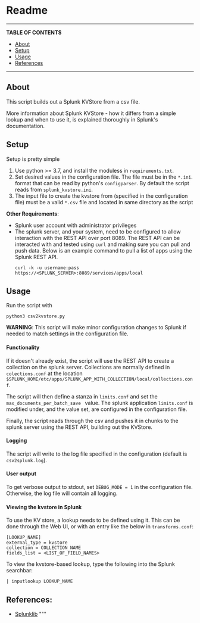 # Readme

---

**TABLE OF CONTENTS**
- [About](#about)
- [Setup](#setup)
- [Usage](#usage)
- [References](#references)

---

## About

This script builds out a Splunk KVStore from a csv file. 

More information about Splunk KVStore - how it differs from a simple lookup and when to use it, is explained thoroughly in Splunk's documentation.

## Setup

Setup is pretty simple
1. Use python >= 3.7, and install the moduless in `requirements.txt`.
2. Set desired values in the configuration file. The file must be in the `*.ini`. format that can be read by python's `configparser`. By default the script reads from `splunk_kvstore.ini`.
3. The input file to create the kvstore from (specified in the configuration file) must be a valid `*.csv` file and located in same directory as the script


**Other Requirements**:
- Splunk user account with administrator privileges
- The splunk server, and your system, need to be configured to allow interaction with the REST API over port 8089. The REST API can be interacted with and tested using `curl` and making sure you can pull and push data. Below is an example command to pull a list of apps using the Splunk REST API.
  ```
  curl -k -u username:pass https://<SPLUNK_SERVER>:8089/services/apps/local
  ```

## Usage

Run the script with
```
python3 csv2kvstore.py
```

**WARNING**: This script will make minor configuration changes to Splunk if needed to match settings in the configuration file.

#### Functionality
If it doesn't already exist, the script will use the REST API to create a collection on the splunk server. Collections are normally defined in `colections.conf` at the location `$SPLUNK_HOME/etc/apps/SPLUNK_APP_WITH_COLLECTION/local/collections.conf`.

The script will then define a stanza in `limits.conf` and set the `max_documents_per_batch_save ` value. The splunk application `limits.conf` is modified under, and the value set, are configured in the configuration file.

Finally, the script reads through the csv and pushes it in chunks to the splunk server using the REST API, building out the KVStore.

#### Logging
The script will write to the log file specified in the configuration (default is `csv2splunk.log`).

#### User output
To get verbose output to stdout, set `DEBUG_MODE = 1` in the configuration file. Otherwise, the log file will contain all logging.

#### Viewing the kvstore in Splunk

To use the KV store, a lookup needs to be defined using it. This can be done through the Web UI, or with an entry like the below in  `transforms.conf`:
  ```
  [LOOKUP_NAME]
  external_type = kvstore
  collection = COLLECTION_NAME
  fields_list = <LIST_OF_FIELD_NAMES>
  ```
To view the kvstore-based lookup, type the following into the Splunk searchbar:
  ```
  | inputlookup LOOKUP_NAME
  ```

## References:
- [Splunklib](https://github.com/splunk/splunk-sdk-python/blob/master/examples/kvstore.py)
"""